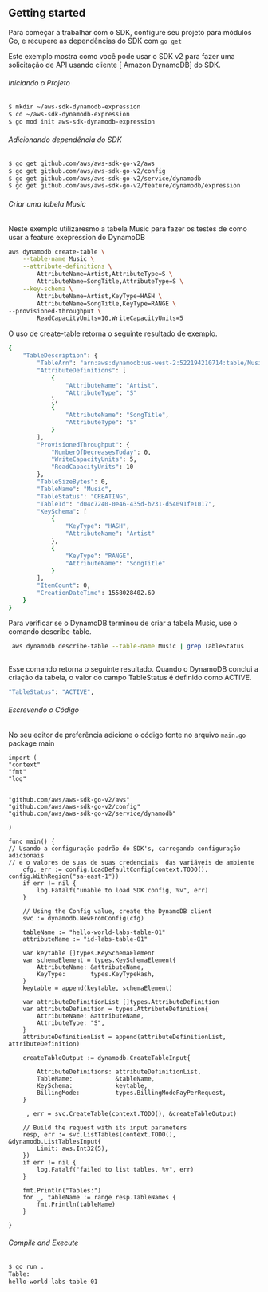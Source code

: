 ## Getting started

Para começar a trabalhar com o SDK, configure seu projeto para módulos Go, e recupere as dependências do SDK com `go get`

Este exemplo mostra como você pode usar o SDK v2 para fazer uma solicitação  de API  usando cliente [ Amazon DynamoDB] do SDK.

###### Iniciando o Projeto

```sh
$ mkdir ~/aws-sdk-dynamodb-expression
$ cd ~/aws-sdk-dynamodb-expression
$ go mod init aws-sdk-dynamodb-expression
```

###### Adicionando dependência do SDK

```sh
$ go get github.com/aws/aws-sdk-go-v2/aws
$ go get github.com/aws/aws-sdk-go-v2/config
$ go get github.com/aws/aws-sdk-go-v2/service/dynamodb
$ go get github.com/aws/aws-sdk-go-v2/feature/dynamodb/expression
```



###### Criar uma tabela Music

Neste exemplo utilizaresmo a tabela Music para fazer os testes de como usar a feature exepression do DynamoDB

```sh
aws dynamodb create-table \
    --table-name Music \
    --attribute-definitions \
        AttributeName=Artist,AttributeType=S \
        AttributeName=SongTitle,AttributeType=S \
    --key-schema \
        AttributeName=Artist,KeyType=HASH \
        AttributeName=SongTitle,KeyType=RANGE \
--provisioned-throughput \
        ReadCapacityUnits=10,WriteCapacityUnits=5
```

O uso de create-table retorna o seguinte resultado de exemplo.

```sh
{
    "TableDescription": {
        "TableArn": "arn:aws:dynamodb:us-west-2:522194210714:table/Music",
        "AttributeDefinitions": [
            {
                "AttributeName": "Artist",
                "AttributeType": "S"
            },
            {
                "AttributeName": "SongTitle",
                "AttributeType": "S"
            }
        ],
        "ProvisionedThroughput": {
            "NumberOfDecreasesToday": 0,
            "WriteCapacityUnits": 5,
            "ReadCapacityUnits": 10
        },
        "TableSizeBytes": 0,
        "TableName": "Music",
        "TableStatus": "CREATING", 
        "TableId": "d04c7240-0e46-435d-b231-d54091fe1017",
        "KeySchema": [
            {
                "KeyType": "HASH",
                "AttributeName": "Artist"
            },
            {
                "KeyType": "RANGE",
                "AttributeName": "SongTitle"
            }
        ],
        "ItemCount": 0,
        "CreationDateTime": 1558028402.69
    }
}
```

Para verificar se o DynamoDB terminou de criar a tabela Music, use o comando describe-table.
```sh
 aws dynamodb describe-table --table-name Music | grep TableStatus
 
```

Esse comando retorna o seguinte resultado. Quando o DynamoDB conclui a criação da tabela, o valor do campo TableStatus é definido como ACTIVE.

```sh
"TableStatus": "ACTIVE",
```

###### Escrevendo o Código



No seu editor de preferência adicione o código fonte no arquivo `main.go` package main

```
import (
"context"
"fmt"
"log"


"github.com/aws/aws-sdk-go-v2/aws"
"github.com/aws/aws-sdk-go-v2/config"
"github.com/aws/aws-sdk-go-v2/service/dynamodb"

)

func main() {
// Usando a configuração padrão do SDK's, carregando configuração adicionais
// e o valores de suas de suas credenciais  das variáveis de ambiente
	cfg, err := config.LoadDefaultConfig(context.TODO(), config.WithRegion("sa-east-1"))
	if err != nil {
		log.Fatalf("unable to load SDK config, %v", err)
	}

	// Using the Config value, create the DynamoDB client
	svc := dynamodb.NewFromConfig(cfg)

	tableName := "hello-world-labs-table-01"
	attributeName := "id-labs-table-01"

	var keytable []types.KeySchemaElement
	var schemaElement = types.KeySchemaElement{
		AttributeName: &attributeName,
		KeyType:       types.KeyTypeHash,
	}
	keytable = append(keytable, schemaElement)

	var attributeDefinitionList []types.AttributeDefinition
	var attributeDefinition = types.AttributeDefinition{
		AttributeName: &attributeName,
		AttributeType: "S",
	}
	attributeDefinitionList = append(attributeDefinitionList, attributeDefinition)

	createTableOutput := dynamodb.CreateTableInput{

		AttributeDefinitions: attributeDefinitionList,
		TableName:            &tableName,
		KeySchema:            keytable,
		BillingMode:          types.BillingModePayPerRequest,
	}

	_, err = svc.CreateTable(context.TODO(), &createTableOutput)

	// Build the request with its input parameters
	resp, err := svc.ListTables(context.TODO(), &dynamodb.ListTablesInput{
		Limit: aws.Int32(5),
	})
	if err != nil {
		log.Fatalf("failed to list tables, %v", err)
	}

	fmt.Println("Tables:")
	for _, tableName := range resp.TableNames {
		fmt.Println(tableName)
	}

}
```

###### Compile and Execute

```sh
$ go run .
Table:
hello-world-labs-table-01
```
